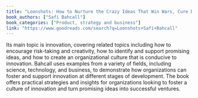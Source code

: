 ```yaml
---
title: "Loonshots: How to Nurture the Crazy Ideas That Win Wars, Cure Diseases, and Transform Industries"
book_authors: ["Safi Bahcall"]
book_categories: ["Product, strategy and business"]
link: "https://www.goodreads.com/search?q=Loonshots+Safi+Bahcall"
---
```


Its main topic is innovation, covering related topics including how to encourage risk-taking and creativity, how to identify and support promising ideas, and how to create an organizational culture that is conducive to innovation. Bahcall uses examples from a variety of fields, including science, technology, and business, to demonstrate how organizations can foster and support innovation at different stages of development. The book offers practical strategies and insights for organizations looking to foster a culture of innovation and turn promising ideas into successful ventures.